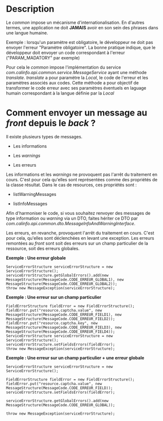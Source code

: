 # Description

 Le *common* impose un mécanisme d'internationalisation. En d'autres termes, une application ne doit **JAMAIS**
 avoir en son sein des phrases dans une langue humaine.

 Exemple : lorsqu'un paramètre est obligatoire, le développeur ne doit pas envoyer l'erreur "Paramètre obligatoire".
 La bonne pratique indique, que le développeur doit envoyer un code correspondant à l'erreur ("PARAM_MADATORY" par exemple)

 Pour cela le *common* impose l'implémentation du service *com.calinfo.api.common.service.MessageService* ayant une méthode
 *translate*. *translate* a pour paramètre la *Local*, le code de l'erreur et les paramètres associés aux codes. Cette méthode
 a pour objectif de transformer le code erreur avec ses paramètres éventuels en laguage humain correspondant à la langue définie par la *Local*

# Comment envoyer un message au *front* depuis le *back* ?

 Il existe plusieurs types de messages.

 * Les informations

 * Les *warnings*

 * Les erreurs

 Les informations et les *warnings*  ne provoquent pas l'arrêt du traitement en cours. C'est pour
 cela qu'elles sont représentées comme des propriétés de la classe résultat. Dans le cas de resources, ces
 propriétés sont :

 * listWarningMessages

 * listInfoMessages

 Afin d'harmoniser le code, si vous souhaitez renvoyer des messages de type information ou *warning* via un DTO, faites hériter ce DTO par
 *com.calinfo.api.common.dto.MessageInfoAndWarningInterface*.

 Les erreurs, en revanche, provoquent l'arrêt du traitement en cours. C'est pour cela, qu'elles sont déclenchées
 en levant une exception. Les erreurs remontées au *front* sont soit des erreurs sur un champ particulier de la ressource,
 soit des erreurs globales.

 **Exemple : Une erreur globale**

```
ServiceErrorStructure serviceErrorStructure = new ServiceErrorStructure();
serviceErrorStructure.getGlobalErrors().add(new MessageStructure(MessageCode.CODE_ERREUR_GLOBAL1), new MessageStructure(MessageCode.CODE_ERREUR_GLOBAL2));
throw new MessageException(serviceErrorStructure);
```

 **Exemple : Une erreur sur un champ particulier**

```
FieldErrorStructure fieldError = new FieldErrorStructure();
fieldError.put("resource.captcha.value", new MessageStructure(MessageCode.CODE_ERREUR_FIELD1), new MessageStructure(MessageCode.CODE_ERREUR_FIELD2));
fieldError.put("resource.captcha.key", new MessageStructure(MessageCode.CODE_ERREUR_FIELD3), new MessageStructure(MessageCode.CODE_ERREUR_FIELD4));
ServiceErrorStructure serviceErrorStructure = new ServiceErrorStructure();
serviceErrorStructure.setFieldsErrors(fieldError);
throw new MessageException(serviceErrorStructure);
```

 **Exemple : Une erreur sur un champ particulier + une erreur globale**

```
ServiceErrorStructure serviceErrorStructure = new ServiceErrorStructure();

FieldErrorStructure fieldError = new FieldErrorStructure();
fieldError.put("resource.captcha.value", new MessageStructure(MessageCode.CODE_ERREUR_FIELD));
serviceErrorStructure.setFieldsErrors(fieldError);

serviceErrorStructure.getGlobalErrors().add(new MessageStructure(MessageCode.CODE_ERREUR_GLOBAL));

throw new MessageException(serviceErrorStructure);
```



